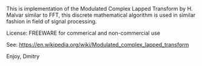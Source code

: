 This is implementation of the Modulated Complex Lapped Transform by H. Malvar
similar to FFT, this discrete mathematical algorithm is used in similar fashion in 
field of signal processing.

License: FREEWARE for commerical and non-commercial use

See: https://en.wikipedia.org/wiki/Modulated_complex_lapped_transform

Enjoy,
Dmitry
